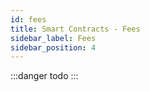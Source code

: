```yaml
---
id: fees
title: Smart Contracts - Fees
sidebar_label: Fees
sidebar_position: 4
---
```


:::danger todo
:::